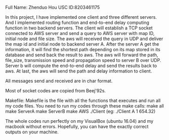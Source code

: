 Full Name: Zhenduo Hou
USC ID:8203461175

In this project, I have implemented one client and three different servers. And I implemented routing function and end-to-end delay computing function in two backend servers. The client will establish a TCP socket connected to AWS server and send a query to AWS server with map ID, initial node and file size. The aws will received the query in UDP and deliver the map id and initial node to backend server A. After the server A get the information, it will find the shortest path depending on its map stored in its database and send back the result to aws.  The aws will forward the path, file_size, transmission speed and propagation speed to server B over UDP. Server b will compute the end-to-end delay and send the results back to aws. At last, the aws will send the path and delay information to client.

All messages send and received are in char format.

Most of socket codes are copied from Beej\'92s.

Makefile:
Makefile is the file with all the functions that executes and run all my code files. You need to run my codes through these make calls:
		make all
		make ServerA
		make ServerB
		make AWS
		./Client <mapID> <NODE> <File Size> (eg: ./Client A 1 654.32)


The whole codes run perfectly on my VisualBox (ubuntu 16.04) and my macbook without errors. Hopefully, you can have the exactly correct outputs on your machine.


